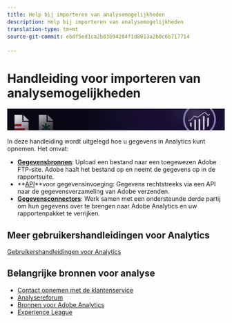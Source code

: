 ```yaml
---
title: Help bij importeren van analysemogelijkheden
description: Help bij importeren van analysemogelijkheden
translation-type: tm+mt
source-git-commit: ebdf5ed1ca2b83b94284f1d8013a2b0c6b717714

---
```



# Handleiding voor importeren van analysemogelijkheden

![Banner](../../assets/doc_banner_import.png)

In deze handleiding wordt uitgelegd hoe u gegevens in Analytics kunt opnemen. Het omvat:

* **[Gegevensbronnen](c-data-sources/datasrc-home.md)**: Upload een bestand naar een toegewezen Adobe FTP-site. Adobe haalt het bestand op en neemt de gegevens op in de rapportsuite.
* **[API](c-data-insertion-api/c-data-insertion-api.md)**voor gegevensinvoeging: Gegevens rechtstreeks via een API naar de gegevensverzameling van Adobe verzenden.
* **[Gegevensconnectors](data-connectors/getting-started-data-connectors.md)**: Werk samen met een ondersteunde derde partij om hun gegevens over te brengen naar Adobe Analytics en uw rapportenpakket te verrijken.

## Meer gebruikershandleidingen voor Analytics

[Gebruikershandleidingen voor Analytics](/help/landing/home.md)

## Belangrijke bronnen voor analyse

* [Contact opnemen met de klantenservice](https://helpx.adobe.com/contact/enterprise-support.ec.html)
* [Analysereforum](https://forums.adobe.com/community/experience-cloud/analytics-cloud/analytics)
* [Bronnen voor Adobe Analytics](https://forums.adobe.com/message/10660755)
* [Experience League](https://landing.adobe.com/experience-league/)
